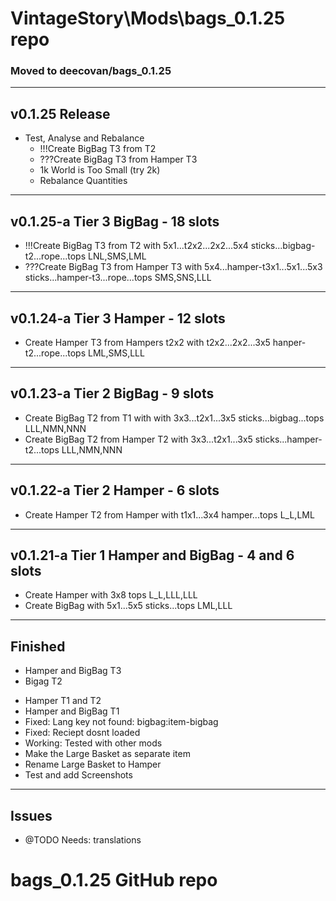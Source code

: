 # VintageStory\Mods\bags_0.1.25 repo
### Moved to deecovan/bags_0.1.25
-----------
## v0.1.25 Release
- Test, Analyse and Rebalance
    - !!!Create BigBag T3 from T2
    - ???Create BigBag T3 from Hamper T3
    - 1k World is Too Small (try 2k)
    - Rebalance Quantities
-----------
## v0.1.25-a  Tier 3 BigBag - 18 slots
- !!!Create BigBag T3 from T2 with 5x1...t2x2...2x2...5x4 sticks...bigbag-t2...rope...tops LNL,SMS,LML
- ???Create BigBag T3 from Hamper T3 with 5x4...hamper-t3x1...5x1...5x3 sticks...hamper-t3...rope...tops SMS,SNS,LLL
-----------
## v0.1.24-a Tier 3 Hamper - 12 slots
- Create Hamper T3 from Hampers t2x2 with t2x2...2x2...3x5 hanper-t2...rope...tops LML,SMS,LLL
-----------
## v0.1.23-a Tier 2 BigBag - 9 slots
- Create BigBag T2 from T1 with with 3x3...t2x1...3x5 sticks...bigbag...tops LLL,NMN,NNN
- Create BigBag T2 from Hamper T2 with 3x3...t2x1...3x5 sticks...hamper-t2...tops LLL,NMN,NNN
-----------
## v0.1.22-a Tier 2 Hamper - 6 slots
- Create Hamper T2 from Hamper with t1x1...3x4 hamper...tops L_L,LML
-----------
## v0.1.21-a Tier 1 Hamper and BigBag - 4 and 6 slots
- Create Hamper with 3x8 tops L_L,LLL,LLL
- Create BigBag with 5x1...5x5 sticks...tops LML,LLL
-----------
## Finished
* Hamper and BigBag T3
* Bigag T2
- Hamper T1 and T2
- Hamper and BigBag T1
- Fixed: Lang key not found: bigbag:item-bigbag
- Fixed: Reciept dosnt loaded
- Working: Tested with other mods 
- Make the Large Basket as separate item
- Rename Large Basket to Hamper
- Test and add Screenshots
-----------
## Issues
- @TODO Needs: translations 
# bags_0.1.25 GitHub repo 
